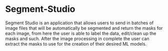 # Segment-Studio
Segment Studio is an application that allows users to send in batches of image files that will be automatically be segmented and return the masks for each image, from here the user is able to label the data, edit/clean up the masks and such. After the image processing in complete the user can extract the masks to use for the creation of their desired ML models.
